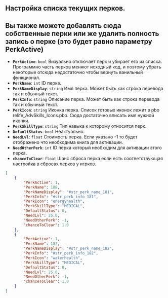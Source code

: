 ## Настройка списка текущих перков.
## Вы также можете добавлять сюда собственные перки или же удалить полность запись о перке (это будет равно параметру PerkActive)

- **`PerkActive`**: `bool` Визуально отключает перк и убирает его из списка. Программно часть перков меняют исходный код, и поэтому убрать некоторые отсюда недостаточно чтобы вернуть ванильный функционал.
- **`PerkName`**: `int` ID перка.
- **`PerkNameDisplay`**: `string` Имя перка. Может быть как строка перевода так и обычный текст.
- **`PerkInfo`**: `string` Описание перка. Может быть как строка перевода так и обычный текст.
- **`PerkIcon`**: `string` Иконка перка. Список готовых иконок лежит в pbo relife_AdvSkills_Icons.pbo. Сюда достаточно вписать имя нужной иконки.
- **`PerkSkillType`**: `string` Тип навыка к которому относится перк.
- **`DefaultStatus`**: `bool` Неактуально.
- **`NeedLvl`**: `float` Стоимость перка. Если указано -1 то будет отображено что необходима книга для активации.
- **`NeedOtherPerk`**: `int` ID перка который необходим для активации этого перка.
- **`chanceToClear`**: `float` Шанс сброса перка если есть соответствующая настройка в сбросах перков у игрков.


```json
[
    {
        "PerkActive": 1,
        "PerkName": 188,
        "PerkNameDisplay": "#str_perk_name_181",
        "PerkInfo": "#str_perk_info_181",
        "PerkIcon": "energyhealth",
        "PerkSkillType": "MEDICAL",
        "DefaultStatus": 0,
        "NeedLvl": 25.0,
        "NeedOtherPerk": -1,
        "chanceToClear": 1.0
    },
    {
        "PerkActive": 1,
        "PerkName": 187,
        "PerkNameDisplay": "#str_perk_name_182",
        "PerkInfo": "#str_perk_info_182",
        "PerkIcon": "waterhealth",
        "PerkSkillType": "MEDICAL",
        "DefaultStatus": 0,
        "NeedLvl": 25.0,
        "NeedOtherPerk": -1,
        "chanceToClear": 1.0
    }
]
```
